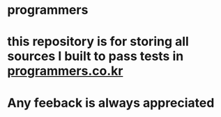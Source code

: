 # programmers

# this repository is for storing all sources I built to pass tests in [programmers.co.kr](programmers.co.kr)
# Any feeback is always appreciated
